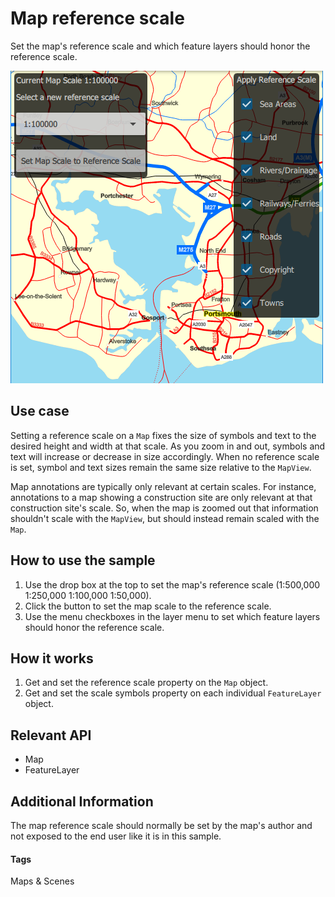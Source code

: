 # Map reference scale
Set the map's reference scale and which feature layers should honor the reference scale.

![](screenshot.png)

## Use case

Setting a reference scale on a `Map` fixes the size of symbols and text to the desired height and width at that scale. As you zoom in and out, symbols and text will increase or decrease in size accordingly. When no reference scale is set, symbol and text sizes remain the same size relative to the `MapView`.

Map annotations are typically only relevant at certain scales. For instance, annotations to a map showing a construction site are only relevant at that construction site's scale. So, when the map is zoomed out that information shouldn't scale with the `MapView`, but should instead remain scaled with the `Map`. 

## How to use the sample

1. Use the drop box at the top to set the map's reference scale (1:500,000 1:250,000 1:100,000 1:50,000).
1. Click the button to set the map scale to the reference scale.
1. Use the menu checkboxes in the layer menu to set which feature layers should honor the reference scale.

## How it works

1. Get and set the reference scale property on the `Map` object.
1. Get and set the scale symbols property on each individual `FeatureLayer` object.

## Relevant API

* Map
* FeatureLayer

## Additional Information

The map reference scale should normally be set by the map's author and not exposed to the end user like it is in this sample. 

#### Tags

Maps & Scenes
